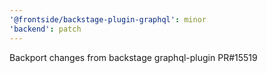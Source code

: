 ```yaml
---
'@frontside/backstage-plugin-graphql': minor
'backend': patch
---
```


Backport changes from backstage graphql-plugin PR#15519
